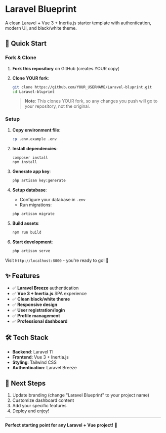# Laravel Blueprint

A clean Laravel + Vue 3 + Inertia.js starter template with authentication, modern UI, and black/white theme.

## 🚀 Quick Start

### Fork & Clone
1. **Fork this repository** on GitHub (creates YOUR copy)
2. **Clone YOUR fork**:
   ```bash
   git clone https://github.com/YOUR_USERNAME/Laravel-bluprint.git
   cd Laravel-bluprint
   ```
   
   > **Note**: This clones YOUR fork, so any changes you push will go to your repository, not the original.

### Setup
1. **Copy environment file**:
   ```bash
   cp .env.example .env
   ```

2. **Install dependencies**:
   ```bash
   composer install
   npm install
   ```

3. **Generate app key**:
   ```bash
   php artisan key:generate
   ```

4. **Setup database**:
   - Configure your database in `.env`
   - Run migrations:
   ```bash
   php artisan migrate
   ```

5. **Build assets**:
   ```bash
   npm run build
   ```

6. **Start development**:
   ```bash
   php artisan serve
   ```

Visit `http://localhost:8000` - you're ready to go! 🎉

## ✨ Features

- ✅ **Laravel Breeze** authentication
- ✅ **Vue 3 + Inertia.js** SPA experience
- ✅ **Clean black/white theme**
- ✅ **Responsive design**
- ✅ **User registration/login**
- ✅ **Profile management**
- ✅ **Professional dashboard**

## 🛠️ Tech Stack

- **Backend**: Laravel 11
- **Frontend**: Vue 3 + Inertia.js
- **Styling**: Tailwind CSS
- **Authentication**: Laravel Breeze

## 📝 Next Steps

1. Update branding (change "Laravel Blueprint" to your project name)
2. Customize dashboard content
3. Add your specific features
4. Deploy and enjoy!

---

**Perfect starting point for any Laravel + Vue project!** 🚀